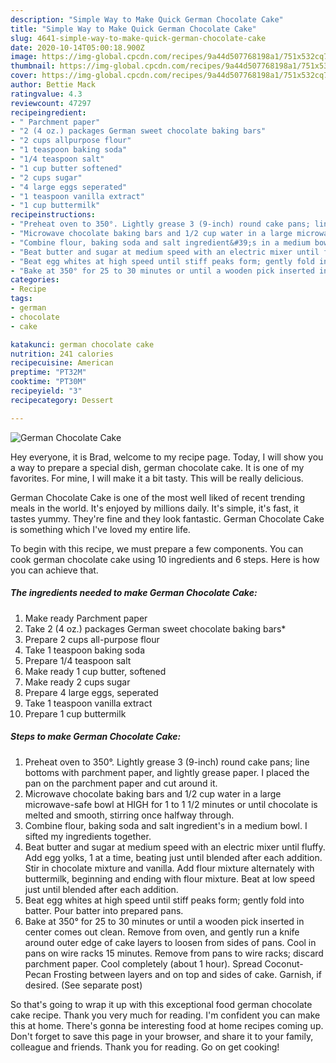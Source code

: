 ```yaml
---
description: "Simple Way to Make Quick German Chocolate Cake"
title: "Simple Way to Make Quick German Chocolate Cake"
slug: 4641-simple-way-to-make-quick-german-chocolate-cake
date: 2020-10-14T05:00:18.900Z
image: https://img-global.cpcdn.com/recipes/9a44d507768198a1/751x532cq70/german-chocolate-cake-recipe-main-photo.jpg
thumbnail: https://img-global.cpcdn.com/recipes/9a44d507768198a1/751x532cq70/german-chocolate-cake-recipe-main-photo.jpg
cover: https://img-global.cpcdn.com/recipes/9a44d507768198a1/751x532cq70/german-chocolate-cake-recipe-main-photo.jpg
author: Bettie Mack
ratingvalue: 4.3
reviewcount: 47297
recipeingredient:
- " Parchment paper"
- "2 (4 oz.) packages German sweet chocolate baking bars"
- "2 cups allpurpose flour"
- "1 teaspoon baking soda"
- "1/4 teaspoon salt"
- "1 cup butter softened"
- "2 cups sugar"
- "4 large eggs seperated"
- "1 teaspoon vanilla extract"
- "1 cup buttermilk"
recipeinstructions:
- "Preheat oven to 350°. Lightly grease 3 (9-inch) round cake pans; line bottoms with parchment paper, and lightly grease paper. I placed the pan on the parchment paper and cut around it."
- "Microwave chocolate baking bars and 1/2 cup water in a large microwave-safe bowl at HIGH for 1 to 1 1/2 minutes or until chocolate is melted and smooth, stirring once halfway through."
- "Combine flour, baking soda and salt ingredient&#39;s in a medium bowl. I sifted my ingredients together."
- "Beat butter and sugar at medium speed with an electric mixer until fluffy. Add egg yolks, 1 at a time, beating just until blended after each addition. Stir in chocolate mixture and vanilla. Add flour mixture alternately with buttermilk, beginning and ending with flour mixture. Beat at low speed just until blended after each addition."
- "Beat egg whites at high speed until stiff peaks form; gently fold into batter. Pour batter into prepared pans."
- "Bake at 350° for 25 to 30 minutes or until a wooden pick inserted in center comes out clean. Remove from oven, and gently run a knife around outer edge of cake layers to loosen from sides of pans. Cool in pans on wire racks 15 minutes. Remove from pans to wire racks; discard parchment paper. Cool completely (about 1 hour). Spread Coconut-Pecan Frosting between layers and on top and sides of cake. Garnish, if desired. (See separate post)"
categories:
- Recipe
tags:
- german
- chocolate
- cake

katakunci: german chocolate cake 
nutrition: 241 calories
recipecuisine: American
preptime: "PT32M"
cooktime: "PT30M"
recipeyield: "3"
recipecategory: Dessert

---
```



![German Chocolate Cake](https://img-global.cpcdn.com/recipes/9a44d507768198a1/751x532cq70/german-chocolate-cake-recipe-main-photo.jpg)

Hey everyone, it is Brad, welcome to my recipe page. Today, I will show you a way to prepare a special dish, german chocolate cake. It is one of my favorites. For mine, I will make it a bit tasty. This will be really delicious.



German Chocolate Cake is one of the most well liked of recent trending meals in the world. It's enjoyed by millions daily. It's simple, it's fast, it tastes yummy. They're fine and they look fantastic. German Chocolate Cake is something which I've loved my entire life.


To begin with this recipe, we must prepare a few components. You can cook german chocolate cake using 10 ingredients and 6 steps. Here is how you can achieve that.

<!--inarticleads1-->

##### The ingredients needed to make German Chocolate Cake:

1. Make ready  Parchment paper
1. Take 2 (4 oz.) packages German sweet chocolate baking bars*
1. Prepare 2 cups all-purpose flour
1. Take 1 teaspoon baking soda
1. Prepare 1/4 teaspoon salt
1. Make ready 1 cup butter, softened
1. Make ready 2 cups sugar
1. Prepare 4 large eggs, seperated
1. Take 1 teaspoon vanilla extract
1. Prepare 1 cup buttermilk




<!--inarticleads2-->

##### Steps to make German Chocolate Cake:

1. Preheat oven to 350°. Lightly grease 3 (9-inch) round cake pans; line bottoms with parchment paper, and lightly grease paper. I placed the pan on the parchment paper and cut around it.
1. Microwave chocolate baking bars and 1/2 cup water in a large microwave-safe bowl at HIGH for 1 to 1 1/2 minutes or until chocolate is melted and smooth, stirring once halfway through.
1. Combine flour, baking soda and salt ingredient&#39;s in a medium bowl. I sifted my ingredients together.
1. Beat butter and sugar at medium speed with an electric mixer until fluffy. Add egg yolks, 1 at a time, beating just until blended after each addition. Stir in chocolate mixture and vanilla. Add flour mixture alternately with buttermilk, beginning and ending with flour mixture. Beat at low speed just until blended after each addition.
1. Beat egg whites at high speed until stiff peaks form; gently fold into batter. Pour batter into prepared pans.
1. Bake at 350° for 25 to 30 minutes or until a wooden pick inserted in center comes out clean. Remove from oven, and gently run a knife around outer edge of cake layers to loosen from sides of pans. Cool in pans on wire racks 15 minutes. Remove from pans to wire racks; discard parchment paper. Cool completely (about 1 hour). Spread Coconut-Pecan Frosting between layers and on top and sides of cake. Garnish, if desired. (See separate post)




So that's going to wrap it up with this exceptional food german chocolate cake recipe. Thank you very much for reading. I'm confident you can make this at home. There's gonna be interesting food at home recipes coming up. Don't forget to save this page in your browser, and share it to your family, colleague and friends. Thank you for reading. Go on get cooking!

